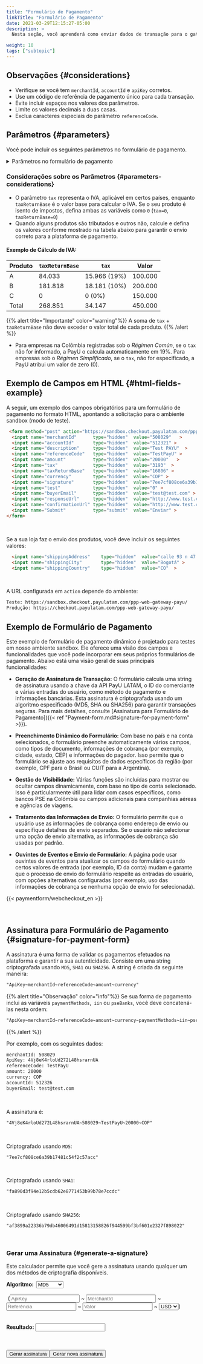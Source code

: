 ```yaml
---
title: "Formulário de Pagamento"
linkTitle: "Formulário de Pagamento"
date: 2021-03-29T12:15:27-05:00
description: >
  Nesta seção, você aprenderá como enviar dados de transação para o gateway de pagamento da PayU. Este documento fornece as informações necessárias para criar um formulário HTML com os detalhes exigidos da transação e enviá-lo para o nosso sistema usando o método HTTP POST.

weight: 10
tags: ["subtopic"]
---
```

<script src="https://ajax.aspnetcdn.com/ajax/jquery.validate/1.13.0/jquery.validate.min.js"></script>
<script src="https://ajax.aspnetcdn.com/ajax/jquery.validate/1.13.0/additional-methods.min.js"></script>
<script src="/js/signature-generator/md5.js"></script>
<script src="/js/signature-generator/sha1.js"></script>
<script src="/js/signature-generator/sha256.js"></script>
<script src="/js/signature-generator/signature-generator.js"></script>
<script src="/js/searchcodes.js"></script>

## Observações {#considerations}

* Verifique se você tem `merchantId`, `accountId` e `apiKey` corretos.
* Use um código de referência de pagamento único para cada transação.
* Evite incluir espaços nos valores dos parâmetros.
* Limite os valores decimais a duas casas.
* Exclua caracteres especiais do parâmetro  `referenceCode`.

## Parâmetros {#parameters}

Você pode incluir os seguintes parâmetros no formulário de pagamento.

<details>
<summary>Parâmetros no formulário de pagamento</summary>
<label for="table1" class="showMandatory"><input type="checkbox" id="table1" name="table1" value="true" onchange="showMandatory(this)"> Mostrar apenas campos obrigatórios</label>
<br>
<div class="variables"></div>

| Campo | Tipo | Tamanho | Descrição | Obrigatório |
|-|-|-|-|:-:|
| merchantId | Número | 12 | Número de identificação da sua loja no sistema PayU. Você encontrará este número no e-mail de criação de conta. | Sim | 
| referenceCode | Alfanumérico | 255 | Referência da venda ou ordem. Deve ser exclusiva para cada transação enviada ao sistema. Normalmente, é uma forma de identificar as solicitações enviadas para a plataforma de pagamento. | Sim | 
| accountId | Número | 6 | ID da conta do usuário para cada país associado à loja. Esta variável é usada para exibir os métodos de pagamento disponíveis para este país. | Sim | 
| description | Alfanumérico | 255 | Descrição da venda. | Sim | 
| currency | Alfanumérico | 3 | A respectiva moeda na qual o pagamento é feito. O processo de reconciliação é realizado em pesos na taxa representativa do dia.<br>[Veja as moedas aceitas]({{< ref "response-codes-and-variables.html#accepted-currencies" >}}). | Sim | 
| amount | Número | 10 | Valor total da transação. Ele pode conter dois dígitos decimais. Exemplo 10000.00 ou 10000. | Sim | 
| tax | Número | 10.2 | Valor do IVA da transação.<br>Na Colômbia, se nenhum IVA for enviado, o sistema aplica 19% automaticamente. Ele pode conter dois dígitos decimais, por exemplo 19000.00.<br>Se o produto ou serviço for isento de IVA, atribua `0` a esta variável. | Sim | 
| discount | Número | 10.2 | Discount value applied to the sale. | Não | 
| taxReturnBase | Número | 10.2 | Valor base para cálculo do VAT.<br>Se o produto ou serviço for isento de IVA, atribua `0` a esta variável. | Sim | 
| additionalValue | Número | 10.2 | Valor adicional da venda. | Não | 
| signature | Alfanumérico | 255 | Assinatura digital criada para cada transação. Consultar [Assinatura para forma de pagamento]({{< ref "payment-form.md#signature-for-payment-form" >}}) para aprender como gerar. | Sim | 
| algorithmSignature | Alfanumérico | 255 | Algoritmo de criptografia da assinatura digital (campo `signature`). Os três algoritmos disponíveis são: `MD5`, `SHA` e `SHA256`. | Não | 
| test | Número | 1 | Indica se a transação está em modo de teste ou produção. Definir `1` para teste e `0`para produção. | Não | 
| lng | Alfanumérico | 3 | Idioma no qual a plataforma de pagamento deve ser exibida.<br>[Veja os idiomas disponíveis]({{< ref "response-codes-and-variables.html#supported-languages" >}}). | Não | 
| extra1 | Alfanumérico | 255 | Campo adicional para envio de informações sobre a compra. | Não | 
| extra2 | Alfanumérico | 255 | Campo adicional para envio de informações sobre a compra. | Não | 
| extra3 | Alfanumérico | 255 | Campo adicional para envio de informações sobre a compra. | Não | 
| template | Alfanumérico | 255 | Modelo para a página de pagamento. | Não | 
| responseUrl | Alfanumérico | 255 | URL da página de resposta. | Não | 
| confirmationUrl | Alfanumérico | 255 | URL da página de resposta. | Não | 
| sourceUrl | Alfanumérico | 255 | URL de origem das transações do comércio. É aqui que o botão de pagamento está localizado. | Não | 
| airline | Alfanumérico | 4 | Código da companhia aérea. | Não | 
| billingAddress | Alfanumérico | 255 | Endereço de correspondência. | Não | 
| shippingAddress | Alfanumérico | 255 | O endereço de entrega da mercadoria.<br><sup>\*</sup> Obrigatório se sua loja enviar o produto. | Sim* | 
| billingCity | Alfanumérico | 50 | Cidade associada ao endereço de cobrança. | Não | 
| shippingCity | Alfanumérico | 50 | A cidade de entrega da mercadoria.<br><sup>\*</sup> Obrigatório se sua loja enviar o produto. | Sim* | 
| zipCode | Alfanumérico | 20 | Código postal. | Não | 
| billingCountry | Alfanumérico | 2 | Código ISO do país associado ao endereço de cobrança. | Não | 
| shippingCountry | Alfanumérico | 2 | O código ISO do país associado ao endereço de entrega da mercadoria.<br><sup>\*</sup> Obrigatório se sua loja enviar o produto.<br>[Veja os países de processamento]({{< ref "response-codes-and-variables.html#processing-countries" >}}). | Sim* | 
| buyerEmail | Alfanumérico | 255 | Campo que contém o e-mail do comprador para notificar o resultado da transação por e-mail. Recomenda-se validar se este campo foi fornecido no formulário. | Sim | 
| telephone | Alfanumérico | Máx. 20 | O telefone residencial do comprador. | Sim | 
| officeTelephone | Alfanumérico | Máx. 20 | O telefone do comprador em horário comercial. | Não | 
| mobilePhone | Alfanumérico | Máx. 20 | O número do celular do comprador. Este valor será usado para preencher o formulário do cartão de crédito e será o telefone de contato. | Não | 
| buyerFullName | Alfanumérico | 150 | O nome completo do comprador. | Sim | 
| paymentMethods | Alfanumérico | 255 | Lista das formas de pagamento habilitadas no processo de pagamento.<br>Esta lista deve ser separada por vírgula e sem espaços em branco. Por exemplo: `VISA,MASTERCARD`.<br>YVocê pode incluir parcelas para as formas de pagamento adicionando-as usando hifens. Exemplo: `VISA-1-3,MASTERCARD-3-5-9`.<br>[Veja os métodos de pagamento disponíveis para seu país na coluna `Parâmetro paymentMethod`]({{< ref "select-your-payment-method.html" >}}). | Não | 
| administrativeFee | Número | 10.2 | Valor da taxa administrativa. | Não | 
| taxAdministrativeFee | Número | 10.2 | Valor do imposto da taxa administrativa. | Não | 
| taxAdministrativeFeeReturnBase | Número | 10.2 | Valor base para cálculo do imposto da taxa administrativa. | Não | 
| payerEmail | Alfanumérico | 255 | E-mail do pagador. | Sim | 
| payerPhone | Alfanumérico | Máx. 20 | Número de telefone do pagador. | Sim | 
| payerOfficePhone | Alfanumérico | Máx. 20 | Número de telefone do local de trabalho do pagador. | Não | 
| payerMobilePhone | Alfanumérico | Máx. 20 | Número do celular do pagador. | Não | 
| expirationDate | Alfanumérico | 19 | Prazo de validade das transações de pagamentos da Dinheiro. Formato:  `YYYY-MM-DD HH:mm:ss`.<br>Este valor deve ser inferior ao número padrão de dias para o pagamento à vista (15 dias para a Argentina e 7 dias para os demais países). | - | 
| payerFullName | Alfanumérico | 50 | O nome do pagador. Este valor será usado para preencher o formulário do cartão de crédito. | Sim | 
| payerDocument | Alfanumérico | 25 | O número de identificação do comprador. Este valor será usado para preencher o formulário do cartão de crédito. | Sim | 
| payerDocumentType | Alfanumérico | 25 | O tipo de identificação do comprador. Este valor será usado para preencher o formulário do cartão de crédito. | Sim | 
| iin | Alfanumérico | 2048 | Lista de Bins admitidos durante o processo de pagamento (separados por vírgula).<br>_Este parâmetro só pode ser utilizado por estabelecimentos que validem assinatura._ | Não |
| paymentMethodsDescription | Alfanumérico | 255 | Descrição dos meios de pagamento e Caixas admitidas durante o processo de pagamento. | Não |
| pseBanks | Alfanumérico | 255 | Lista de códigos bancários habilitados no processo de pagamento via PSE.<br>Esta lista deve ser separada por vírgula e sem espaços em branco. | Não |
</details>

### Considerações sobre os Parâmetros {#parameters-considerations}

* O parâmetro `tax` representa o IVA, aplicável em certos países, enquanto `taxReturnBase` é o valor base para calcular o IVA. Se o seu produto é isento de impostos, defina ambas as variáveis como `0` (`tax=0`, `taxReturnBase=0`)
* Quando alguns produtos são tributados e outros não, calcule e defina os valores conforme mostrado na tabela abaixo para garantir o envio correto para a plataforma de pagamento.

#### Exemplo de Cálculo de IVA:

| Produto | `taxReturnBase` | `tax`    | Valor  |
|---------|---------------------|--------------|---------|
| A       | 84.033              | 15.966 (19%) | 100.000 |
| B       | 181.818             | 18.181 (10%) | 200.000 |
| C       | 0                   | 0 (0%)       | 150.000 |
| Total   | 268.851             | 34.147       | 450.000 |

{{% alert title="Importante" color="warning"%}}
A soma de `tax` + `taxReturnBase` não deve exceder o valor total de cada produto.
{{% /alert %}}

* Para empresas na Colômbia registradas sob o _Régimen Común_, se o `tax` não for informado, a PayU o calcula automaticamente em 19%. Para empresas sob o _Régimen Simplificado_, se o `tax`, não for especificado, a PayU atribui um valor de zero (0).

## Exemplo de Campos em HTML {#html-fields-example}

A seguir, um exemplo dos campos obrigatórios para um formulário de pagamento no formato HTML, apontando a solicitação para o ambiente sandbox (modo de teste).

```HTML
 <form method="post" action="https://sandbox.checkout.payulatam.com/ppp-web-gateway-payu/">
  <input name="merchantId"      type="hidden"  value="508029"   >
  <input name="accountId"       type="hidden"  value="512321" >
  <input name="description"     type="hidden"  value="Test PAYU"  >
  <input name="referenceCode"   type="hidden"  value="TestPayU" >
  <input name="amount"          type="hidden"  value="20000"   >
  <input name="tax"             type="hidden"  value="3193"  >
  <input name="taxReturnBase"   type="hidden"  value="16806" >
  <input name="currency"        type="hidden"  value="COP" >
  <input name="signature"       type="hidden"  value="7ee7cf808ce6a39b17481c54f2c57acc"  >
  <input name="test"            type="hidden"  value="0" >
  <input name="buyerEmail"      type="hidden"  value="test@test.com" >
  <input name="responseUrl"     type="hidden"  value="http://www.test.com/response" >
  <input name="confirmationUrl" type="hidden"  value="http://www.test.com/confirmation" >
  <input name="Submit"          type="submit"  value="Enviar" >
</form>
```
<br>

Se a sua loja faz o envio dos produtos, você deve incluir os seguintes valores:

```HTML
  <input name="shippingAddress"    type="hidden"  value="calle 93 n 47 - 65"   >
  <input name="shippingCity"       type="hidden"  value="Bogotá" >
  <input name="shippingCountry"    type="hidden"  value="CO"  >
```
<br>

A URL configurada em `action` depende do ambiente:

```HTML
Teste: https://sandbox.checkout.payulatam.com/ppp-web-gateway-payu/
Produção: https://checkout.payulatam.com/ppp-web-gateway-payu/
```

## Exemplo de Formulário de Pagamento

Este exemplo de formulário de pagamento dinâmico é projetado para testes em nosso ambiente sandbox. Ele oferece uma visão dos campos e funcionalidades que você pode incorporar em seus próprios formulários de pagamento. Abaixo está uma visão geral de suas principais funcionalidades:

* **Geração de Assinatura de Transação:** O formulário calcula uma string de assinatura usando a chave da API PayU LATAM, o ID do comerciante e várias entradas do usuário, como método de pagamento e informações bancárias. Esta assinatura é criptografada usando um algoritmo especificado (MD5, SHA ou SHA256) para garantir transações seguras. Para mais detalhes, consulte [Assinatura para Formulário de Pagamento]({{< ref "Payment-form.md#signature-for-payment-form" >}}).

* **Preenchimento Dinâmico do Formulário:** Com base no país e na conta selecionados, o formulário preenche automaticamente vários campos, como tipos de documento, informações de cobrança (por exemplo, cidade, estado, CEP) e informações do pagador. Isso permite que o formulário se ajuste aos requisitos de dados específicos da região (por exemplo, CPF para o Brasil ou CUIT para a Argentina).

* **Gestão de Visibilidade:** Várias funções são incluídas para mostrar ou ocultar campos dinamicamente, com base no tipo de conta selecionado. Isso é particularmente útil para lidar com casos específicos, como bancos PSE na Colômbia ou campos adicionais para companhias aéreas e agências de viagens.

* **Tratamento das Informações de Envio:** O formulário permite que o usuário use as informações de cobrança como endereço de envio ou especifique detalhes de envio separados. Se o usuário não selecionar uma opção de envio alternativa, as informações de cobrança são usadas por padrão.

* **Ouvintes de Eventos e Envio de Formulário:** A página pode usar ouvintes de eventos para atualizar os campos do formulário quando certos valores de entrada (por exemplo, ID da conta) mudam e garante que o processo de envio do formulário respeite as entradas do usuário, com opções alternativas configuradas (por exemplo, uso das informações de cobrança se nenhuma opção de envio for selecionada).

<div>
{{< paymentform/webcheckout_en >}}
</div>

<br>
<br>

## Assinatura para Formulário de Pagamento {#signature-for-payment-form}

A assinatura é uma forma de validar os pagamentos efetuados na plataforma e garantir a sua autenticidade. Consiste em uma string criptografada usando `MD5`, `SHA1` ou `SHA256`. A string é criada da seguinte maneira:

```HTML
"ApiKey~merchantId~referenceCode~amount~currency"
```

{{% alert title="Observação" color="info"%}}
Se sua forma de pagamento inclui as variáveis `paymentMethods`,` iin` ou `pseBanks`, você deve concatená-las nesta ordem:

```HTML
"ApiKey~merchantId~referenceCode~amount~currency~paymentMethods~iin~pseBanks"
```
{{% /alert %}}

Por exemplo, com os seguintes dados:

```HTML
merchantId: 508029
ApiKey: 4Vj8eK4rloUd272L48hsrarnUA
referenceCode: TestPayU
amount: 20000
currency: COP
accountId: 512326
buyerEmail: test@test.com
```
<br>

A assinatura é:

```HTML
"4Vj8eK4rloUd272L48hsrarnUA~508029~TestPayU~20000~COP"
```
<br>

Criptografado usando `MD5`:

```HTML
"7ee7cf808ce6a39b17481c54f2c57acc"
```
<br>

Criptografado usando `SHA1`:

```HTML
"fa890d3f94e12b5cdb62e8771453b99b78e7ccdc"
```
<br>

Criptografado usando `SHA256`:

```HTML
"af3899a22336b79db46006491d15813158826f944599bf3bf601e2327f898022"
```

<br>

### Gerar uma Assinatura {#generate-a-signature}

Este calculador permite que você gere a assinatura usando qualquer um dos métodos de criptografia disponíveis.

<!-- Signature generator -->
<div id="blue-box">
<span class="grey-text-13">
<div id = "div_generador" >

<form method="POST" id="signature_form" >
    <table>
        <span class="blue-text-13"><b>Algoritmo: &nbsp;</b></span>
        <select id = "signature_algorithm" class="calc_selector form_control">
            <option  value="md5">MD5</option>
            <option  value="sha1">SHA1</option>
            <option  value="sha256">SHA256</option>
        </select>
        <br>
        <br>
        <span class="calc_text">&nbsp;(</span>
        <input class="form_control" type="text"  id ="signature_apikey" name = "signature_apikey" placeholder="ApiKey" maxlength="26"> ~
        <input class="form_control number" type="text"  id ="signature_merchanId" name = "signature_merchanId" placeholder="MerchantId" maxlength="7"> ~
        <input class="form_control" type="text"  id ="signature_referenceCode" name = "signature_referenceCode" placeholder="Referência" maxlength="255"> ~
        <input class="form_control  number" type="text" id ="signature_amount" name = "signature_amount" placeholder="Valor" maxlength="14"> ~
        <select id = "signature_currency" class="calc_selector form_control" >
            <option  value="USD">USD</option>
            <option  value="COP">COP</option>
            <option  value="MXN">MXN</option>
            <option  value="ARS">ARS</option>
            <option  value="PEN">PEN</option>
            <option  value="BRL">BRL</option>
            <option  value="CLP">CLP</option>
        </select>
        <span class="calc_text">)</span>
        <br>
        <br>
        <br>
        <span class="blue-text-13"><b>Resultado:&nbsp;</b></span><input class="form_control" id ="signature_generated" name = "signature_generated" value = ""  readonly />
    </table>
    <br>
    <table width="50%"  border="0" cellspacing="2" cellpadding="2">
        <input type="button" name="signature_generate" id="signature_generate" value="Gerar assinatura" >
        <input type="button" name="signature_generate_again" id="signature_generate_again" value="Gerar nova assinatura" >
    </table>
</form>
</div>
</span>
</div>
<!-- End of signature generator -->
